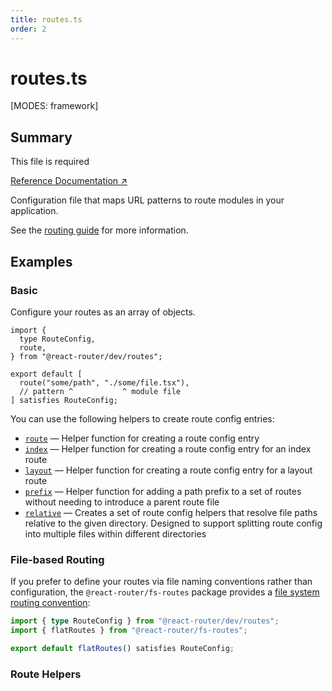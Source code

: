 ```yaml
---
title: routes.ts
order: 2
---
```


# routes.ts

[MODES: framework]

## Summary

<docs-info>
This file is required
</docs-info>

[Reference Documentation ↗](https://api.reactrouter.com/v7/interfaces/_react_router_dev.routes.RouteConfigEntry.html)

Configuration file that maps URL patterns to route modules in your application.

See the [routing guide][routing] for more information.

## Examples

### Basic

Configure your routes as an array of objects.

```tsx filename=app/routes.ts
import {
  type RouteConfig,
  route,
} from "@react-router/dev/routes";

export default [
  route("some/path", "./some/file.tsx"),
  // pattern ^           ^ module file
] satisfies RouteConfig;
```

You can use the following helpers to create route config entries:

- [`route`][route] — Helper function for creating a route config entry
- [`index`][index] — Helper function for creating a route config entry for an index route
- [`layout`][layout] — Helper function for creating a route config entry for a layout route
- [`prefix`][prefix] — Helper function for adding a path prefix to a set of routes without needing to introduce a parent route file
- [`relative`][relative] — Creates a set of route config helpers that resolve file paths relative to the given directory. Designed to support splitting route config into multiple files within different directories

### File-based Routing

If you prefer to define your routes via file naming conventions rather than configuration, the `@react-router/fs-routes` package provides a [file system routing convention][file-route-conventions]:

```ts filename=app/routes.ts
import { type RouteConfig } from "@react-router/dev/routes";
import { flatRoutes } from "@react-router/fs-routes";

export default flatRoutes() satisfies RouteConfig;
```

### Route Helpers

[routing]: ../../start/framework/routing
[route]: https://api.reactrouter.com/dev/functions/_react_router_dev.routes.route.html
[index]: https://api.reactrouter.com/dev/functions/_react_router_dev.routes.index.html
[layout]: https://api.reactrouter.com/dev/functions/_react_router_dev.routes.layout.html
[prefix]: https://api.reactrouter.com/dev/functions/_react_router_dev.routes.prefix.html
[relative]: https://api.reactrouter.com/dev/functions/_react_router_dev.routes.relative.html
[file-route-conventions]: ../../how-to/file-route-conventions
